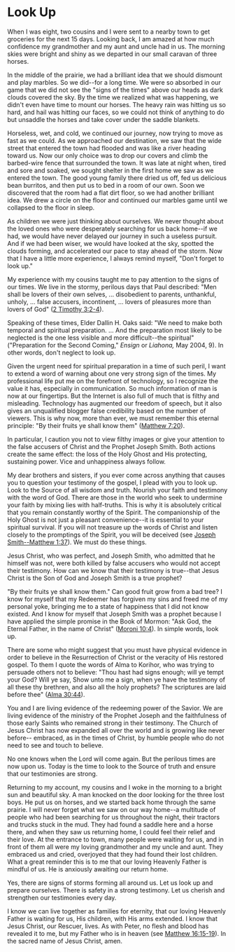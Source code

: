 # Look Up

When I was eight, two cousins and I were sent to a nearby town to get
groceries for the next 15 days. Looking back, I am amazed at how much
confidence my grandmother and my aunt and uncle had in us. The morning skies
were bright and shiny as we departed in our small caravan of three horses.

In the middle of the prairie, we had a brilliant idea that we should dismount
and play marbles. So we did--for a long time. We were so absorbed in our game
that we did not see the "signs of the times" above our heads as dark clouds
covered the sky. By the time we realized what was happening, we didn't even
have time to mount our horses. The heavy rain was hitting us so hard, and hail
was hitting our faces, so we could not think of anything to do but unsaddle
the horses and take cover under the saddle blankets.

Horseless, wet, and cold, we continued our journey, now trying to move as fast
as we could. As we approached our destination, we saw that the wide street
that entered the town had flooded and was like a river heading toward us. Now
our only choice was to drop our covers and climb the barbed-wire fence that
surrounded the town. It was late at night when, tired and sore and soaked, we
sought shelter in the first home we saw as we entered the town. The good young
family there dried us off, fed us delicious bean burritos, and then put us to
bed in a room of our own. Soon we discovered that the room had a flat dirt
floor, so we had another brilliant idea. We drew a circle on the floor and
continued our marbles game until we collapsed to the floor in sleep.

As children we were just thinking about ourselves. We never thought about the
loved ones who were desperately searching for us back home--if we had, we
would have never delayed our journey in such a useless pursuit. And if we had
been wiser, we would have looked at the sky, spotted the clouds forming, and
accelerated our pace to stay ahead of the storm. Now that I have a little more
experience, I always remind myself, "Don't forget to look up."

My experience with my cousins taught me to pay attention to the signs of our
times. We live in the stormy, perilous days that Paul described: "Men shall be
lovers of their own selves, ... disobedient to parents, unthankful, unholy, ...
false accusers, incontinent, ... lovers of pleasures more than lovers of God"
([2 Timothy 3:2-4](https://www.lds.org/scriptures/nt/2-tim/3.2-4?lang=eng#1)).

Speaking of these times, Elder Dallin H. Oaks said: "We need to make both
temporal and spiritual preparation. ... And the preparation most likely to be
neglected is the one less visible and more difficult--the spiritual"
("Preparation for the Second Coming," _Ensign_ or _Liahona,_ May 2004, 9). In
other words, don't neglect to look up.

Given the urgent need for spiritual preparation in a time of such peril, I
want to extend a word of warning about one very strong sign of the times. My
professional life put me on the forefront of technology, so I recognize the
value it has, especially in communication. So much information of man is now
at our fingertips. But the Internet is also full of much that is filthy and
misleading. Technology has augmented our freedom of speech, but it also gives
an unqualified blogger false credibility based on the number of viewers. This
is why now, more than ever, we must remember this eternal principle: "By their
fruits ye shall know them" ([Matthew
7:20](https://www.lds.org/scriptures/nt/matt/7.20?lang=eng#19)).

In particular, I caution you not to view filthy images or give your attention
to the false accusers of Christ and the Prophet Joseph Smith. Both actions
create the same effect: the loss of the Holy Ghost and His protecting,
sustaining power. Vice and unhappiness always follow.

My dear brothers and sisters, if you ever come across anything that causes you
to question your testimony of the gospel, I plead with you to look up. Look to
the Source of all wisdom and truth. Nourish your faith and testimony with the
word of God. There are those in the world who seek to undermine your faith by
mixing lies with half-truths. This is why it is absolutely critical that you
remain constantly worthy of the Spirit. The companionship of the Holy Ghost is
not just a pleasant convenience--it is essential to your spiritual survival.
If you will not treasure up the words of Christ and listen closely to the
promptings of the Spirit, you will be deceived (see [Joseph Smith--Matthew
1:37](https://www.lds.org/scriptures/pgp/js-m/1.37?lang=eng#36)). We must do
these things.

Jesus Christ, who was perfect, and Joseph Smith, who admitted that he himself
was not, were both killed by false accusers who would not accept their
testimony. How can we know that their testimony is true--that Jesus Christ is
the Son of God and Joseph Smith is a true prophet?

"By their fruits ye shall know them." Can good fruit grow from a bad tree? I
know for myself that my Redeemer has forgiven my sins and freed me of my
personal yoke, bringing me to a state of happiness that I did not know
existed. And I know for myself that Joseph Smith was a prophet because I have
applied the simple promise in the Book of Mormon: "Ask God, the Eternal
Father, in the name of Christ" ([Moroni
10:4](https://www.lds.org/scriptures/bofm/moro/10.4?lang=eng#3)). In simple
words, look up.

There are some who might suggest that you must have physical evidence in order
to believe in the Resurrection of Christ or the veracity of His restored
gospel. To them I quote the words of Alma to Korihor, who was trying to
persuade others not to believe: "Thou hast had signs enough; will ye tempt
your God? Will ye say, Show unto me a sign, when ye have the testimony of all
these thy brethren, and also all the holy prophets? The scriptures are laid
before thee" ([Alma
30:44](https://www.lds.org/scriptures/bofm/alma/30.44?lang=eng#43)).

You and I are living evidence of the redeeming power of the Savior. We are
living evidence of the ministry of the Prophet Joseph and the faithfulness of
those early Saints who remained strong in their testimony. The Church of Jesus
Christ has now expanded all over the world and is growing like never before--
embraced, as in the times of Christ, by humble people who do not need to see
and touch to believe.

No one knows when the Lord will come again. But the perilous times are now
upon us. Today is the time to look to the Source of truth and ensure that our
testimonies are strong.

Returning to my account, my cousins and I woke in the morning to a bright sun
and beautiful sky. A man knocked on the door looking for the three lost boys.
He put us on horses, and we started back home through the same prairie. I will
never forget what we saw on our way home--a multitude of people who had been
searching for us throughout the night, their tractors and trucks stuck in the
mud. They had found a saddle here and a horse there, and when they saw us
returning home, I could feel their relief and their love. At the entrance to
town, many people were waiting for us, and in front of them all were my loving
grandmother and my uncle and aunt. They embraced us and cried, overjoyed that
they had found their lost children. What a great reminder this is to me that
our loving Heavenly Father is mindful of us. He is anxiously awaiting our
return home.

Yes, there are signs of storms forming all around us. Let us look up and
prepare ourselves. There is safety in a strong testimony. Let us cherish and
strengthen our testimonies every day.

I know we can live together as families for eternity, that our loving Heavenly
Father is waiting for us, His children, with His arms extended. I know that
Jesus Christ, our Rescuer, lives. As with Peter, no flesh and blood has
revealed it to me, but my Father who is in heaven (see [Matthew
16:15-19](https://www.lds.org/scriptures/nt/matt/16.15-19?lang=eng#14)). In
the sacred name of Jesus Christ, amen.

